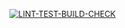 [![LINT-TEST-BUILD-CHECK](https://github.com/elspino/devops13cicd/actions/workflows/cicd.yml/badge.svg)](https://github.com/elspino/devops13cicd/actions/workflows/cicd.yml)

